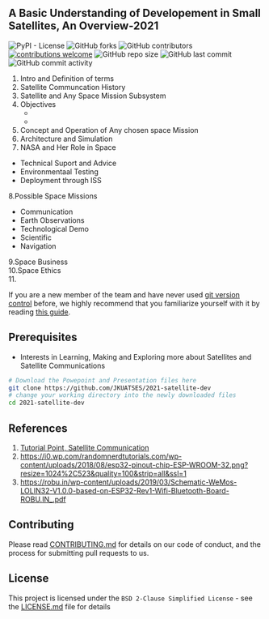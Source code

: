 ## A Basic Understanding of Developement in Small Satellites, An Overview-2021

![PyPI - License](https://img.shields.io/pypi/l/django?color=orange-green)
![GitHub forks](https://img.shields.io/github/forks/JKUATSES/2021-satellite-dev?style=social)
![GitHub contributors](https://img.shields.io/github/contributors/JKUATSES/2021-satellite-dev?color=orange-green)
[![contributions welcome](https://img.shields.io/badge/contributions-welcome-brightgreen.svg?style=flat)](https://github.com/JKUATSES/2021-satellite-dev/issues)
![GitHub repo size](https://img.shields.io/github/repo-size/JKUATSES/2021-satellite-dev.svg?color=purple&style=flat)
![GitHub last commit](https://img.shields.io/github/last-commit/JKUATSES/2021-satellite-dev.svg?style=flat)
![GitHub commit activity](https://img.shields.io/github/commit-activity/w/JKUATSES/2021-satellite-dev?color=light-green&style=plastic)

1. Intro and Definition of terms
2. Satellite Communcation History
3. Satellite and Any Space Mission Subsystem <br >
4. Objectives <br >
   * <br >
   * <br >
5. Concept and Operation of Any chosen space Mission <br >
6. Architecture and Simulation <br >
7. NASA and Her Role in Space <br >
* Technical Suport and Advice <br >
* Environmentaal  Testing <br >
* Deployment through ISS <br >

8.Possible Space Missions <br >

* Communication <br >
* Earth Observations <br >
* Technological Demo <br >
* Scientific <br >
* Navigation <br >

9.Space Business <br >
10.Space Ethics <br >
11.

If you are a new member of the team and have never used [git version control](http://git-scm.com/) before, we highly recommend that you familiarize yourself with it by reading [this guide](https://github.com/RoboJackets/robocup-firmware/blob/master/doc/Git.md).

## Prerequisites

* Interests in Learning, Making and Exploring more about Satellites and Satellite Communications

``` sh
# Download the Powepoint and Presentation files here
git clone https://github.com/JKUATSES/2021-satellite-dev
# change your working directory into the newly downloaded files
cd 2021-satellite-dev

```

## References

01. [Tutorial Point, Satellite Communication](https://www.youtube.com/watch?v=fntTjuJSH9s)
02. https://i0.wp.com/randomnerdtutorials.com/wp-content/uploads/2018/08/esp32-pinout-chip-ESP-WROOM-32.png?resize=1024%2C523&quality=100&strip=all&ssl=1
03. https://robu.in/wp-content/uploads/2019/03/Schematic-WeMos-LOLIN32-V1.0.0-based-on-ESP32-Rev1-Wifi-Bluetooth-Board-ROBU.IN_.pdf

## Contributing

Please read [CONTRIBUTING.md](https://gist.github.com/PurpleBooth/b24679402957c63ec426) for details on our code of conduct, and the process for submitting pull requests to us.

## License

This project is licensed under the `BSD 2-Clause Simplified License` - see the [LICENSE.md](https://github.com/JKUATSES/2021-satellite-dev/blob/main/LICENSE) file for details
